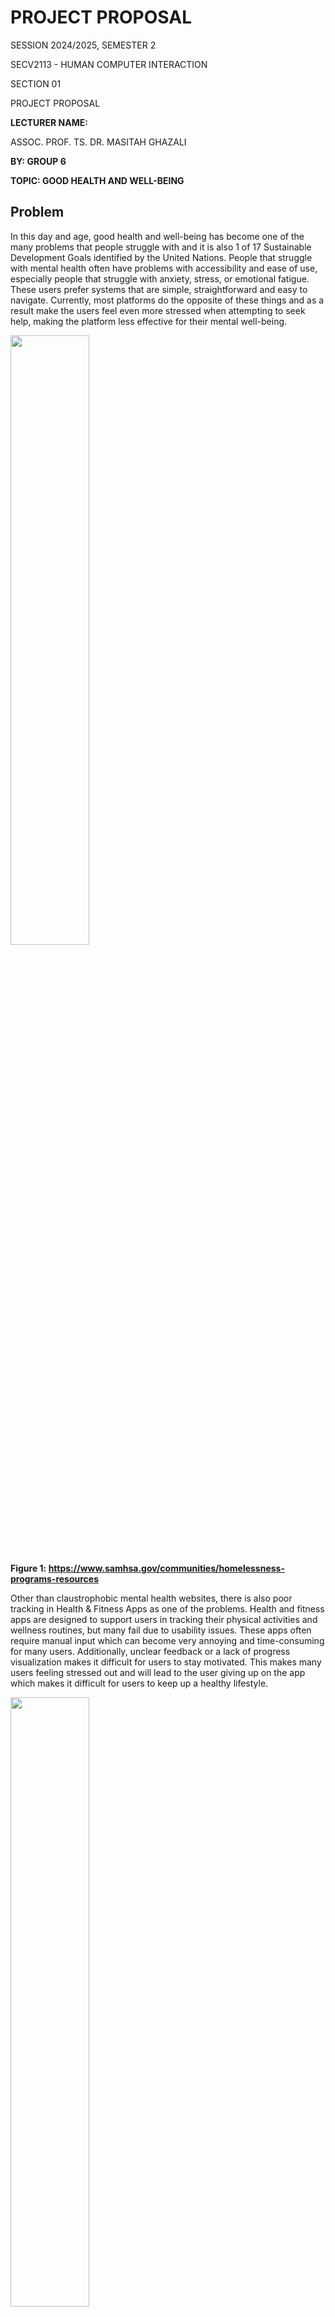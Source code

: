 # PROJECT PROPOSAL

SESSION 2024/2025, SEMESTER 2

SECV2113 - HUMAN COMPUTER INTERACTION

SECTION 01

PROJECT PROPOSAL

**LECTURER NAME:**

ASSOC. PROF. TS. DR. MASITAH GHAZALI

**BY: GROUP 6**

**TOPIC: GOOD HEALTH AND WELL-BEING**

## Problem

In this day and age, good health and well-being has become one of the many problems that people struggle with and it is also 1 of 17 Sustainable Development Goals identified by the United Nations. People that struggle with mental health often have problems with accessibility and ease of use, especially people that struggle with anxiety, stress, or emotional fatigue. These users prefer systems that are simple, straightforward and easy to navigate. Currently, most platforms do the opposite of these things and as a result make the users feel even more stressed when attempting to seek help, making the platform less effective for their mental well-being.

<img align="center" width="50%" src="https://raw.githubusercontent.com/haritzhaykal/clicksquad/main/pics/pic1.jpg">

**Figure 1: https://www.samhsa.gov/communities/homelessness-programs-resources**

Other than claustrophobic mental health websites, there is also poor tracking in Health & Fitness Apps as one of the problems. Health and fitness apps are designed to support users in tracking their physical activities and wellness routines, but many fail due to usability issues. These apps often require manual input which can become very annoying and time-consuming for many users. Additionally, unclear feedback or a lack of progress visualization makes it difficult for users to stay motivated. This makes many users feeling stressed out and will lead to the user giving up on the app which makes it difficult for users to keep up a healthy lifestyle.

<img align="center" width="50%" src="https://raw.githubusercontent.com/haritzhaykal/clicksquad/main/pics/pic2.jpg">

**Figure 2.1 & 2.2: UNC Healthy Heels & ValueAppz**

Lastly, there is also a lack of health awareness tools for students. Many students struggle to maintain healthy habits during school due to a lack of engaging and accessible health awareness tools. While there is information on the Internet, it is often difficult to find solid and consistent information on certain health topics. This makes the students unsure of which method to apply on improving their health. Current platforms rarely use interactive features that appeal to younger users or support consistent engagement. Therefore, students could be missing out on basic aspects of health such as nutrition, sleep and hydration, all of which can improve their overall physical health and academics.

<img align="center" width="50%" src="https://raw.githubusercontent.com/haritzhaykal/clicksquad/main/pics/pic3.jpg">

**Figure 3:**

## Solution

As stated in the problem overview above, the current mental health platforms such as SAMHSA's Homelessness Resources site, are often information-heavy and quite visually overwhelming to some users, especially those struggling with anxiety, stress, or emotional fatigue that would have to encounter difficulty navigating through dense information and complicated UI designs. This contradicts with the good UI/UX practices, where simplicity and clarity are prioritized to reduce cognitive load. In UI/UX standards as well as in accordance with Nielsen's Heuristics, a good system should prioritize usability, feedback and flexibility. This was supported by Sweller’s (1998) Cognitive Load Theory, where unnecessary and excessive information in mental health platforms can impose extraneous cognitive load on users. When users with anxiety or stress are confronted with visually cluttered interfaces, their cognitive resources are consumed by navigating through the system rather than focusing on the content.

To solve these problems, we introduce **PulsePath**, a web-based application dedicated to simplifying and enhancing user experience for good health and well-being. The web application is meant to track and improve a user's physical and mental health by visualizing their progress and allowing them to learn ways to maintain a healthy lifestyle. The app will provide smart tracking and gamified mental health support, tailored to reduce anxiety, stress and cognitive overload.

<img align="center" width="50%" src="https://raw.githubusercontent.com/haritzhaykal/clicksquad/main/pics/pic4.jpg">

**Figure 4.1 & 4.2: Headspace Interface & Apple's Activity Rings**

PulsePath is designed as a web-based health and wellness application that delivers a simple, engaging, and supportive environment for users to improve their mental and physical well-being. PulsePath draws inspiration from successful products such as Headspace for meditation simplicity, Apple's Activity Rings for motivational visualization, and Duolingo for engaging, gamified learning. Research from the field of Cognitive Load Theory supports the idea that minimizing the amount of information presented at once reduces user frustration (Sweller, 1998).

<img align="center" width="50%" src="https://raw.githubusercontent.com/haritzhaykal/clicksquad/main/pics/pic5.jpg">

**Figure 5: Duolingo Gamification Strategy**

The app will feature a calm, minimalistic interface in order to create a soothing user experience. The navigation system will be linear and straightforward, reducing the number of actions required to access key features. To solve the problem of overwhelming platforms,PulsePath will use progressive disclosure, displaying only essential options first and allowing users to dive deeper if they wish, preventing information overload.

As for the fitness tracking, PulsePath will minimize manual inputs by integrating wearable device support. For instance, Apple HealthKit, Google Fit and automatic activity detection to capture steps, exercise routines, sleep patterns, and hydration levels. By integrating these APIs, PulsePath can automatically gather real-time health metrics without requiring users to log their activities manually, significantly reducing user effort and friction. Additionally, visual feedback will be provided as well through simple, colorful progress rings and achievement badges, using clear, celebratory feedback to maintain user motivation without overwhelming them with data.

PulsePath will also introduce an interactive learning hub featuring short animated videos, quick quizzes, and gamified challenges just like the ones we could find in shopping platforms such as Shopee. Learning about subjects like diet, mental toughness, and sleep hygiene will be made simpler and more enjoyable for the student users by providing them with responsive, visually appealing, and lifestyle-relevant information.

### 🎨 Soothing Visual Design

1. **Relaxing, Minimalist Theme**  
   The UI will use **soft pastel tones**, such as light blues and greens, which are known to promote calmness and reduce stress.

2. **High Color Contrast**  
   Text and background colors will follow **high contrast principles** (e.g., dark text on light backgrounds) to support users with **vision fatigue** or **visual impairments** and improve overall legibility.

3. **Dark Mode Support**  
   Users can switch to **dark mode**, giving them control over their visual environment—especially useful in **low-light conditions** to reduce **eye strain** and improve comfort.

---

### ✍️ Font & Typography Choices

1. **Clean, Friendly Sans-Serif Fonts**  
   The application will use **rounded, modern sans-serif fonts** like _Poppins_, _Roboto_, or _Lato_ for a friendly and approachable feel while ensuring readability.

2. **Accessibility-Ready Dynamic Fonts**  
   Fonts will be **responsive and scalable**, allowing users to adjust text size according to their accessibility needs or personal preference.

3. **Readable Layout and Whitespace**  
   Large, **clearly defined section headings**, along with **adequate spacing** and **visual contrast**, will be used to reduce cognitive load and prevent users from feeling overwhelmed.



## Targeted Users

Our proposed application, **PulsePath**, is designed for the following target user groups, but not limited to:

---

### 🎓 University Students

Students today often experience high levels of stress due to academic pressures, social challenges, and time management difficulties. This demanding and high-pressure environment can have negative impacts on both their physical or mental wellness.  
**PulsePath** provides a comprehensive platform that includes features like mental health support, fitness tracking, and health education—with a simple and minimalist interface display, to cope with the packed schedules and hectic and dynamic lifestyles of students, aiding them to maintain their health while also improving their academic performance.

---

### 💼 Young Working Professionals

Young adults entering the workforce often deal with new mental and physical health challenges, such as long sedentary hours, work-related stress, and struggle in maintaining a balanced lifestyle.  
With tight schedules and pressures causing many to put aside their own health, the **PulsePath** app offers accessible, quick exercises, automatic fitness tracking, and stress management resources, all seamlessly integrated into daily routines to support young professionals maintain a healthy and balanced lifestyle.

---

### 🧠 Individuals with Anxiety or Stress Disorders

Conventional mental health platforms can sometimes be too complicated, difficult, or even triggering for people with anxiety, mental fatigue, or stress disorders.  
By delivering a simple and relaxing interface, hopefully, our app addresses these needs and reduces emotional exhaustion.  
**Progressive disclosure**—presenting information gradually—is used to ensure users are not overwhelmed. The aim is to treat health management as a journey, rather than a list of tasks to be done, using friendly prompts, soothing visuals, and optional activities instead of mandatory steps.




---

